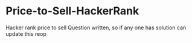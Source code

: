 # Price-to-Sell-HackerRank
Hacker rank price to sell Question written, so if any one has solution can update this reop
